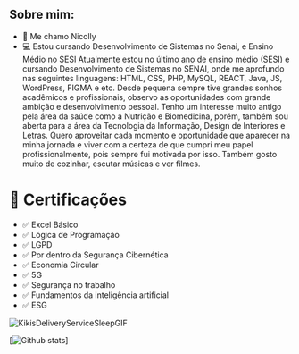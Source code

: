 ## Sobre mim:

- 👋 Me chamo Nicolly
- 💻 Estou cursando Desenvolvimento de Sistemas no Senai, e Ensino Médio no SESI
Atualmente estou no último ano de ensino médio (SESI) e cursando Desenvolvimento de Sistemas no SENAI, onde me aprofundo nas seguintes linguagens: HTML, CSS, PHP, MySQL, REACT, Java, JS, WordPress, FIGMA e etc.
Desde pequena sempre tive grandes sonhos acadêmicos e profissionais, observo as oportunidades com grande ambição e desenvolvimento pessoal. Tenho um interesse muito antigo pela área da saúde como a Nutrição e Biomedicina, porém, também sou aberta para a área da Tecnologia da Informação, Design de Interiores e Letras.
Quero aproveitar cada momento e oportunidade que aparecer na minha jornada e viver com a certeza de que cumpri meu papel profissionalmente, pois sempre fui motivada por isso.
Também gosto muito de cozinhar, escutar músicas e ver filmes.

# 📜 Certificações
- ✅ Excel Básico
- ✅ Lógica de Programação
- ✅ LGPD
- ✅ Por dentro da Segurança Cibernética
- ✅ Economia Circular
- ✅ 5G
- ✅ Segurança no trabalho
- ✅ Fundamentos da inteligência artificial
- ✅ ESG

![KikisDeliveryServiceSleepGIF](https://github.com/user-attachments/assets/c3915de0-170a-4c1f-9d93-ec55074c72f5)
  
[![Github stats](https://github-readme-stats.vercel.app/api?username=nicollycruzbarbosa&show_icons=true&theme=radical)]
